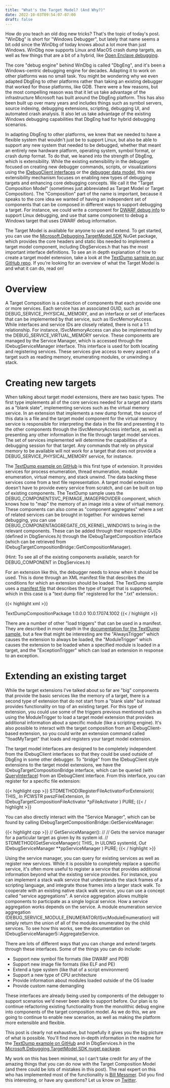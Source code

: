 ```yaml
---
title: "What's the Target Model? (And Why?)"
date: 2022-10-03T09:54:07-07:00
draft: false
---
```


How do you teach an old dog new tricks? That's the topic of today's post. "WinDbg" is short for "Windows Debugger", but lately that name seems a bit odd since the WinDbg of today knows about a lot more than just Windows. WinDbg now supports Linux and MacOS crash dump targets, as well as few things that are a bit of a hybrid, like [Open Enclave debugging](https://learn.microsoft.com/en-us/windows-hardware/drivers/debugger/open-enclave-debugging).

The core "debug engine" behind WinDbg is called "DbgEng", and it's been a Windows-centric debugging engine for decades. Adapting it to work on other platforms was no small task. You might be wondering why we even adapted DbgEng to other platforms rather than taking an existing debugger that worked for those platforms, like GDB. There were a few reasons, but the most compelling reason was that it let us take advantage of the infrastructure Microsoft has built around the DbgEng platform. This has also been built up over many years and includes things such as symbol servers, source indexing, debugging extensions, scripting, debugging UI, and automated crash analysis. It also let us take advantage of the existing Windows debugging capabilities that DbgEng had for hybrid debugging scenarios.

In adapting DbgEng to other platforms, we knew that we needed to have a flexible system that wouldn't just be to support Linux, but also be able to support any new system that needed to be debugged, whether that meant an entirely new hardware platform, operating system, symbol format, or crash dump format. To do that, we leaned into the strength of DbgEng, which is extensibility. While the existing extensibility in the debugger focused on creating new debugger commands, scripts, or visualizations using the [IDebugClient interfaces](https://learn.microsoft.com/en-us/windows-hardware/drivers/ddi/dbgeng/nn-dbgeng-idebugclient) or the [debugger data model](whats-the-data-model.md), this new extensibility mechanism focuses on enabling new types of debugging targets and enhancing core debugging concepts. We call it the "Target Composition Model" (sometimes just abbreviated as Target Model or Target Composition). The "Composition" part of the name is important, because it speaks to the core idea we wanted of having an independent set of components that can be composed in different ways to support debugging a target. For instance, we could write a component for [DWARF debug info](https://en.wikipedia.org/wiki/DWARF) to support Linux debugging, and use that same component to debug a Windows target that uses DWARF debug information. 

The Target Model is available for anyone to use and extend. To get started, you can use the [Microsoft.Debugging.TargetModel.SDK](https://www.nuget.org/packages/Microsoft.Debugging.TargetModel.SDK) NuGet package, which provides the core headers and static libs needed to implement a target model component, including DbgServices.h that has the most important interface definitions. To see an in depth explanation of how to create a target model extension, take a look at the [TextDump sample on our GitHub repo](https://github.com/microsoft/WinDbg-Samples/tree/master/TargetComposition/TextDump). If you're looking for an overview of what the Target Model is and what it can do, read on!

# Overview

A Target Composition is a collection of components that each provide one or more services. Each service has an associated GUID, such as DEBUG_SERVICE_PHYSICAL_MEMORY, and an interface or set of interfaces that can be implemented by that service, such as ISvcMemoryAccess. While interfaces and service IDs are closely related, there is not a 1:1 relationship. For instance, ISvcMemoryAccess can also be implemented by the DEBUG_SERVICE_VIRTUAL_MEMORY service. These components are managed by the Service Manager, which is accessed through the IDebugServiceManager interface. This interface is used for both locating and registering services. These services give access to every aspect of a target such as reading memory, enumerating modules, or unwinding a stack.

# Creating new targets

When talking about target model extensions, there are two basic types. The first type implements all of the core services needed for a target and starts as a "blank slate", implementing services such as the virtual memory service. In an extension that implements a new dump format, the source of this data is a file and the target model component for the virtual memory service is responsible for interpreting the data in the file and presenting it to the other components through the ISvcMemoryAccess interface, as well as presenting any other information in the file through target model services. The set of services implemented will determine the capabilities of a debugging session for that target. Any commands that rely on physical memory to be available will not work for a target that does not provide a DEBUG_SERVICE_PHYSICAL_MEMORY service, for instance.

The [TextDump example on GitHub](https://github.com/microsoft/WinDbg-Samples/tree/master/TargetComposition/TextDump) is this first type of extension. It provides services for process enumeration, thread enumeration, module enumeration, virtual memory, and stack unwind. The data backing these services come from a text file representation. A target model extension doesn't have to provide every service from scratch, and can be built on top of existing components. The TextDump sample uses the DEBUG_COMPONENTSVC_PEIMAGE_IMAGEPROVIDER component, which knows how to "map" the memory of an image into a view of virtual memory. These components can also come as "component aggregates" where a set of related services can be brought in together. For windows kernel debugging, you can use DEBUG_COMPONENTAGGREGATE_OS_KERNEL_WINDOWS to bring in the relevant components. These can be added through their respective GUIDs (defined in DbgServices.h) through the IDebugTargetComposition interface (which can be retrieved from IDebugTargetCompositionBridge::GetCompositionManager).

(Hint: To see all of the existing components available, search for DEBUG_COMPONENT in DbgServices.h)

For an extension like this, the debugger needs to know when it should be used. This is done through an XML manifest file that describes the conditions for which an extension should be loaded. The TextDump sample uses a [manifest file](https://github.com/microsoft/WinDbg-Samples/blob/master/TargetComposition/TextDump/TextDump_GalleryManifest.xml) that describes the type of target that is supported, which in this case is a "text dump file" registered for the ".txt" extension.:

{{< highlight xml >}}
<?xml version="1.0" encoding="utf-8"?>
<ExtensionPackages Version="1.0.0.0" Compression="none">
  <ExtensionPackage>
    <Name>TextDumpCompositionPackage</Name>
    <Version>1.0.0.0</Version>
    <MinDebuggerSupported>10.0.17074.1002</MinDebuggerSupported>
    <Components>
        <BinaryComponent Name="TextDumpComposition" Type="Engine">
            <LoadTriggers>
                <TriggerSet>
                    <IdentifyTargetTrigger FileExtension="txt" />
                </TriggerSet>
            </LoadTriggers>
            <Files>
                <File Architecture="amd64" Module="amd64\TextDumpComposition.dll" FilePathKind="RepositoryRelative"/>
            </Files>
        </BinaryComponent>
    </Components>
  </ExtensionPackage>
</ExtensionPackages>
{{< / highlight >}}

There are a number of other "load triggers" that can be used in a manifest. They are described in more depth in the [documentation for the TextDump sample](https://github.com/microsoft/WinDbg-Samples/blob/master/TargetComposition/TextDump/Readme.txt), but a few that might be interesting are the "AlwaysTrigger" which causes the extension to always be loaded, the "ModuleTrigger" which causes the extension to be loaded when a specified module is loaded in a target, and the "ExceptionTrigger" which can load an extension in response to an exception.

# Extending an existing target

While the target extensions I've talked about so far are "big" components that provide the basic services like the memory of a target, there is a second type of extension that do not start from a "blank slate" but instead provides functionality on top of an existing target. For this type of extension, you could use some of the triggers previous mentioned such as using the ModuleTrigger to load a target model extension that provides additional information about a specific module (like a scripting engine). It's also possible to interact with the target composition from an IDebugClient-based extension, so you could write an extension command called "!loadMyTarget" that loads and registers your target model extension.

The target model interfaces are designed to be completely independent from the IDebugClient interfaces so that they could be used outside of DbgEng in some other debugger. To "bridge" from the IDebugClient style extensions to the target model extensions, we have the IDebugTargetCompositionBridge interface, which can be queried (with [QueryInterface](https://learn.microsoft.com/en-us/windows/win32/api/unknwn/nf-unknwn-iunknown-queryinterface(refiid_void))) from an IDebugClient interface. From this interface, you can register for a specific file extension:

{{< highlight cpp >}}
STDMETHOD(RegisterFileActivatorForExtension)(
    THIS_
    _In_ PCWSTR pwszFileExtension,
    _In_ IDebugTargetCompositionFileActivator *pFileActivator
    ) PURE;
{{< / highlight >}}

You can also directly interact with the "Service Manager", which can be found by calling IDebugTargetCompositionBridge::GetServiceManager:

{{< highlight cpp >}}
// GetServiceManager():
//
// Gets the service manager for a particular target as given by its system id.
//
STDMETHOD(GetServiceManager)(
    THIS_
    _In_ ULONG systemId,
    _Out_ IDebugServiceManager **ppServiceManager
    ) PURE;
{{< / highlight >}}

Using the service manager, you can query for existing services as well as register new services. While it is possible to completely replace a specific service, it's often more useful to register a service that provides additional information beyond what the existing service provides. For instance, you can implement a stack walk service that understands the stack frames of a scripting language, and integrate those frames into a larger stack walk. To cooperate with an existing native stack walk service, you can use a concept called "service aggregations". A service aggregation allows multiple components to participate as a single logical service. How a service aggregation works depends on the service. A module enumeration service aggregation (DEBUG_SERVICE_MODULE_ENUMERATOR/ISvcModuleEnumeration) will simply return the union of all of the modules enumerated by the child services. To see how this works, see the documentation on IDebugServiceManager5::AggregateService.

There are lots of different ways that you can change and extend targets through these interfaces. Some of the things you can do include:

* Support new symbol file formats (like DWARF and PDB)
* Support new image file formats (like ELF and PE)
* Extend a type system (like that of a script environment)
* Support a new type of CPU architecture
* Provide information about modules loaded outside of the OS loader 
* Provide custom name demangling

These interfaces are already being used by components of the debugger to support scenarios we'd never been able to support before. Our plan is to continue refactoring existing functionality from the monolithic debug engine into components of the target composition model. As we do this, we are going to continue to enable new scenarios, as well as making the platform more extensible and flexible.

This post is clearly not exhaustive, but hopefully it gives you the big picture of what is possible. You'll find more in-depth information in the readme for the [TextDump example on GitHub](https://github.com/microsoft/WinDbg-Samples/blob/master/TargetComposition/TextDump/Readme.txt) and in DbgServices.h in the [Microsoft.Debugging.TargetModel.SDK nuget package](https://www.nuget.org/packages/Microsoft.Debugging.TargetModel.SDK).

My work on this has been minimal, so I can't take credit for any of the amazing things that you can do now with the Target Composition Model (and there could be lots of mistakes in this post). The real expert on this who has implemented most of the functionality is [Bill Messmer](https://twitter.com/wmessmer). Did you find this interesting, or have any questions? Let us know on [Twitter](https://twitter.com/wmessmer).
